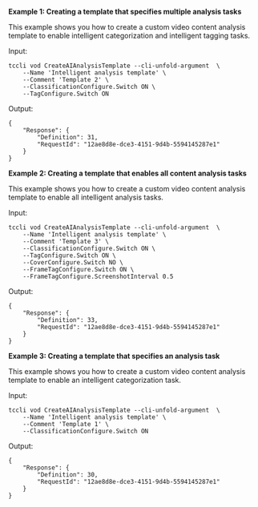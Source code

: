 **Example 1: Creating a template that specifies multiple analysis tasks**

This example shows you how to create a custom video content analysis template to enable intelligent categorization and intelligent tagging tasks.

Input: 

```
tccli vod CreateAIAnalysisTemplate --cli-unfold-argument  \
    --Name 'Intelligent analysis template' \
    --Comment 'Template 2' \
    --ClassificationConfigure.Switch ON \
    --TagConfigure.Switch ON
```

Output: 
```
{
    "Response": {
        "Definition": 31,
        "RequestId": "12ae8d8e-dce3-4151-9d4b-5594145287e1"
    }
}
```

**Example 2: Creating a template that enables all content analysis tasks**

This example shows you how to create a custom video content analysis template to enable all intelligent analysis tasks.

Input: 

```
tccli vod CreateAIAnalysisTemplate --cli-unfold-argument  \
    --Name 'Intelligent analysis template' \
    --Comment 'Template 3' \
    --ClassificationConfigure.Switch ON \
    --TagConfigure.Switch ON \
    --CoverConfigure.Switch NO \
    --FrameTagConfigure.Switch ON \
    --FrameTagConfigure.ScreenshotInterval 0.5
```

Output: 
```
{
    "Response": {
        "Definition": 33,
        "RequestId": "12ae8d8e-dce3-4151-9d4b-5594145287e1"
    }
}
```

**Example 3: Creating a template that specifies an analysis task**

This example shows you how to create a custom video content analysis template to enable an intelligent categorization task.

Input: 

```
tccli vod CreateAIAnalysisTemplate --cli-unfold-argument  \
    --Name 'Intelligent analysis template' \
    --Comment 'Template 1' \
    --ClassificationConfigure.Switch ON
```

Output: 
```
{
    "Response": {
        "Definition": 30,
        "RequestId": "12ae8d8e-dce3-4151-9d4b-5594145287e1"
    }
}
```

